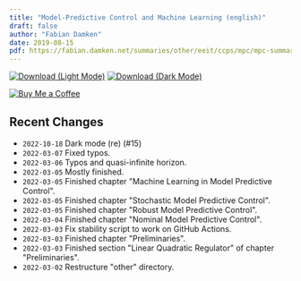 ```yaml
---
title: "Model-Predictive Control and Machine Learning (english)"
draft: false
author: "Fabian Damken"
date: 2019-08-15
pdf: https://fabian.damken.net/summaries/other/eeit/ccps/mpc/mpc-summary.pdf
---
```


[![Download (Light Mode)](/download.png)](mpc-summary.pdf)
[![Download (Dark Mode)](/download-dark.png)](mpc-summary-dark.pdf)

[![Buy Me a Coffee](/kofi.png)](https://ko-fi.com/fdamken)

## Recent Changes
- `2022-10-18` Dark mode (re) (#15)
- `2022-03-07` Fixed typos.
- `2022-03-06` Typos and quasi-infinite horizon.
- `2022-03-05` Mostly finished.
- `2022-03-05` Finished chapter "Machine Learning in Model Predictive Control".
- `2022-03-05` Finished chapter "Stochastic Model Predictive Control".
- `2022-03-05` Finished chapter "Robust Model Predictive Control".
- `2022-03-04` Finished chapter "Nominal Model Predictive Control".
- `2022-03-03` Fix stability script to work on GitHub Actions.
- `2022-03-03` Finished chapter "Preliminaries".
- `2022-03-03` Finished section "Linear Quadratic Regulator" of chapter "Preliminaries".
- `2022-03-02` Restructure "other" directory.
